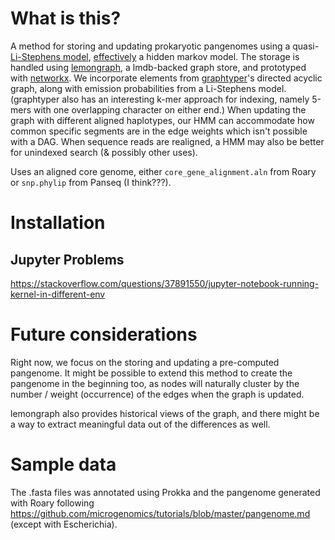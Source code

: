 # What is this?

A method for storing and updating prokaryotic pangenomes using a quasi-[Li-Stephens model](https://www.ncbi.nlm.nih.gov/pubmed/14704198), [effectively](https://www.ncbi.nlm.nih.gov/pubmed/27769991) a hidden markov model.
The storage is handled using [lemongraph](https://github.com/NationalSecurityAgency/lemongraph), a lmdb-backed graph store, and prototyped with [networkx](https://github.com/networkx/networkx).
We incorporate elements from [graphtyper](https://github.com/DecodeGenetics/graphtyper)'s directed acyclic graph, along with emission probabilities from a Li-Stephens model.
(graphtyper also has an interesting k-mer approach for indexing, namely 5-mers with one overlapping character on either end.)
When updating the graph with different aligned haplotypes, our HMM can accommodate how common specific segments are in the edge weights which isn't possible with a DAG.
When sequence reads are realigned, a HMM may also be better for unindexed search (& possibly other uses).

Uses an aligned core genome, either `core_gene_alignment.aln` from Roary or `snp.phylip` from Panseq (I think???).

# Installation

## Jupyter Problems
https://stackoverflow.com/questions/37891550/jupyter-notebook-running-kernel-in-different-env

# Future considerations

Right now, we focus on the storing and updating a pre-computed pangenome.
It might be possible to extend this method to create the pangenome in the beginning too, as nodes will naturally cluster by the number / weight (occurrence) of the edges when the graph is updated.

lemongraph also provides historical views of the graph, and there might be a way to extract meaningful data out of the differences as well.

# Sample data

The .fasta files was annotated using Prokka and the pangenome generated with Roary following https://github.com/microgenomics/tutorials/blob/master/pangenome.md (except with Escherichia).
